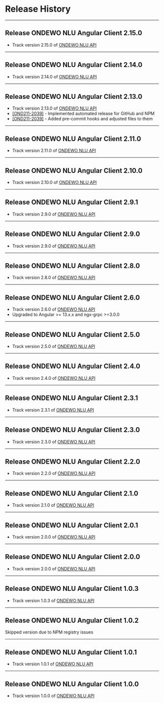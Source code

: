 # Release History
*****************

## Release ONDEWO NLU Angular Client 2.15.0

* Track version 2.15.0 of [ONDEWO NLU API](https://github.com/ondewo/ondewo-nlu-api/releases/2.15.0)

*****************

## Release ONDEWO NLU Angular Client 2.14.0

* Track version 2.14.0 of [ONDEWO NLU API](https://github.com/ondewo/ondewo-nlu-api/releases/2.14.0)

*****************

## Release ONDEWO NLU Angular Client 2.13.0

* Track version 2.13.0 of [ONDEWO NLU API](https://github.com/ondewo/ondewo-nlu-api/releases/2.13.0)
* [[OND211-2039]](https://ondewo.atlassian.net/browse/OND211-2039) - Implemented automated release for GitHub and NPM
* [[OND211-2039]](https://ondewo.atlassian.net/browse/OND211-2039) - Added pre-commit hooks and adjusted files to them

*****************
## Release ONDEWO NLU Angular Client 2.11.0

* Track version 2.11.0 of [ONDEWO NLU API](https://github.com/ondewo/ondewo-nlu-api/releases/2.11.0)

*****************
## Release ONDEWO NLU Angular Client 2.10.0

* Track version 2.10.0 of [ONDEWO NLU API](https://github.com/ondewo/ondewo-nlu-api/releases/2.10.0)

*****************
## Release ONDEWO NLU Angular Client 2.9.1

* Track version 2.9.0 of [ONDEWO NLU API](https://github.com/ondewo/ondewo-nlu-api/releases/2.9.0)

*****************
## Release ONDEWO NLU Angular Client 2.9.0

* Track version 2.9.0 of [ONDEWO NLU API](https://github.com/ondewo/ondewo-nlu-api/releases/2.9.0)

*****************

## Release ONDEWO NLU Angular Client 2.8.0

* Track version 2.8.0 of [ONDEWO NLU API](https://github.com/ondewo/ondewo-nlu-api/releases/2.8.0)

*****************

## Release ONDEWO NLU Angular Client 2.6.0

* Track version 2.6.0 of [ONDEWO NLU API](https://github.com/ondewo/ondewo-nlu-api/releases/2.6.0)
* Upgraded to Angular >= 13.x.x and ngx-grpc >=3.0.0

*****************

## Release ONDEWO NLU Angular Client 2.5.0

* Track version 2.5.0 of [ONDEWO NLU API](https://github.com/ondewo/ondewo-nlu-api/releases/2.5.0)

*****************

## Release ONDEWO NLU Angular Client 2.4.0

* Track version 2.4.0 of [ONDEWO NLU API](https://github.com/ondewo/ondewo-nlu-api/releases/2.4.0)

*****************

## Release ONDEWO NLU Angular Client 2.3.1

* Track version 2.3.1 of [ONDEWO NLU API](https://github.com/ondewo/ondewo-nlu-api/releases/2.4.0)

*****************

## Release ONDEWO NLU Angular Client 2.3.0

* Track version 2.3.0 of [ONDEWO NLU API](https://github.com/ondewo/ondewo-nlu-api/releases/2.3.0)

*****************

## Release ONDEWO NLU Angular Client 2.2.0

* Track version 2.2.0 of [ONDEWO NLU API](https://github.com/ondewo/ondewo-nlu-api/releases/2.2.0)

*****************

## Release ONDEWO NLU Angular Client 2.1.0

* Track version 2.1.0 of [ONDEWO NLU API](https://github.com/ondewo/ondewo-nlu-api/releases/2.1.0)

*****************

## Release ONDEWO NLU Angular Client 2.0.1

* Track version 2.0.0 of [ONDEWO NLU API](https://github.com/ondewo/ondewo-nlu-api/releases/2.0.1)

*****************

## Release ONDEWO NLU Angular Client 2.0.0

* Track version 2.0.0 of [ONDEWO NLU API](https://github.com/ondewo/ondewo-nlu-api/releases/2.0.0)

*****************

## Release ONDEWO NLU Angular Client 1.0.3

* Track version 1.0.3 of [ONDEWO NLU API](https://github.com/ondewo/ondewo-nlu-api/releases/1.0.3)

*****************

## Release ONDEWO NLU Angular Client 1.0.2

Skipped version due to NPM registry issues

*****************

## Release ONDEWO NLU Angular Client 1.0.1

* Track version 1.0.1 of [ONDEWO NLU API](https://github.com/ondewo/ondewo-nlu-api/releases/1.0.1)

*****************

## Release ONDEWO NLU Angular Client 1.0.0

* Track version 1.0.0 of [ONDEWO NLU API](https://github.com/ondewo/ondewo-nlu-api/releases/1.0.0)
